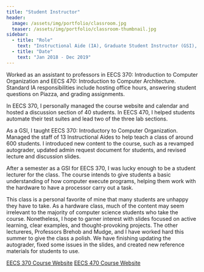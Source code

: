 ```yaml
---
title: "Student Instructor"
header:
  image: /assets/img/portfolio/classroom.jpg
  teaser: /assets/img/portfolio/classroom-thumbnail.jpg
sidebar:
  - title: "Role"
    text: "Instructional Aide (IA), Graduate Student Instructor (GSI), Lecturer"
  - title: "Date"
    text: "Jan 2018 - Dec 2019"
---
```


Worked as an assistant to professors in EECS 370: Introduction to Computer
Organization and EECS 470: Introduction to Computer Architecture. Standard IA
responsibilities include hosting office hours, answering student questions on
Piazza, and grading assignments.

In EECS 370, I personally managed the course website and calendar and hosted a
discussion section of 40 students.  In EECS 470, I helped students automate
their test suites and lead two of the three lab sections.

As a GSI, I taught EECS 370: Introductory to Computer Organization.  Managed the
staff of 13 Instructional Aides to help teach a class of around 600 students.  I
introduced new content to the course, such as a revamped autograder, updated
admin request document for students, and revised lecture and discussion slides.

After a semester as a GSI for EECS 370, I was lucky enough to be a student
lecturer for the class.  The course intends to give students a basic
understanding of how computer execute programs, helping them work with the
hardware to have a processor carry out a task.

This class is a personal favorite of mine that many students are unhappy they
have to take.  As a hardware class, much of the content may seem irrelevant to
the majority of computer science students who take the course.  Nonetheless, I
hope to garner interest with slides focused on active learning, clear examples,
and thought-provoking projects.  The other lectureres, Professors Brehob and
Mudge, and I have worked hard this summer to give the class a polish.  We have
finishing updating the autograder, fixed some issues in the slides, and created
new reference materials for students to use.

<a class="btn btn--primary" target="_blank" href="http://www.eecs.umich.edu/courses/eecs370/">EECS 370 Course Website</a>
<a class="btn btn--inverse" target="_blank" href="http://eecs.umich.edu/eecs/courses/eecs470/">EECS 470 Course Website</a>
